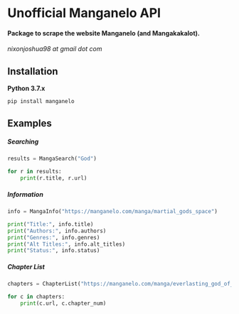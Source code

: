 # Unofficial Manganelo API

#### Package to scrape the website Manganelo (and Mangakakalot).

_nixonjoshua98 at gmail dot com_

## Installation

**Python 3.7.x**
```cmd
pip install manganelo
```

## Examples
##### Searching

```python
results = MangaSearch("God")

for r in results:
    print(r.title, r.url)
```

##### Information

```python
info = MangaInfo("https://manganelo.com/manga/martial_gods_space")

print("Title:", info.title)
print("Authors:", info.authors)
print("Genres:", info.genres)
print("Alt Titles:", info.alt_titles)
print("Status:", info.status)
```

##### Chapter List

```python
chapters = ChapterList("https://manganelo.com/manga/everlasting_god_of_sword")

for c in chapters:
    print(c.url, c.chapter_num)
```